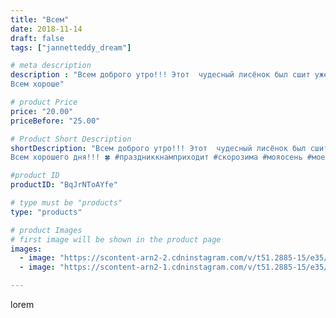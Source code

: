 ```yaml
---
title: "Всем"
date: 2018-11-14
draft: false
tags: ["jannetteddy_dream"]

# meta description
description : "Всем доброго утро!!! Этот  чудесный лисёнок был сшит уже год назад🙈 в совместном пошиве с @olesiagergel . Спасибо  огромное Олесе за Ее творчество!🌸
Всем хороше"

# product Price
price: "20.00"
priceBefore: "25.00"

# Product Short Description
shortDescription: "Всем доброго утро!!! Этот  чудесный лисёнок был сшит уже год назад🙈 в совместном пошиве с @olesiagergel . Спасибо  огромное Олесе за Ее творчество!🌸
Всем хорошего дня!!! 🍀 #праздниккнамприходит #скорозима #мояосень #моетворчество #теддимишка #тедди #лисеноктедди #ручнаяработа #своимируками #teddybear #teddy #теддиидрузья"

#product ID
productID: "BqJrNToAYfe"

# type must be "products"
type: "products"

# product Images
# first image will be shown in the product page
images:
  - image: "https://scontent-arn2-2.cdninstagram.com/v/t51.2885-15/e35/45414138_192244585018073_4058790971361135709_n.jpg?_nc_ht=scontent-arn2-2.cdninstagram.com&_nc_cat=105&_nc_ohc=VQL-wdE9sTUAX8JIPnf&se=7&tp=1&oh=75ca6c17f2434885fdd49ef3e653eb82&oe=605CB674&ig_cache_key=MTkxMjI0OTUzMzg1ODIwNjUxNA%3D%3D.2"
  - image: "https://scontent-arn2-1.cdninstagram.com/v/t51.2885-15/e35/43116729_563691337411048_3345246675228177154_n.jpg?_nc_ht=scontent-arn2-1.cdninstagram.com&_nc_cat=104&_nc_ohc=6gCKJCe93kAAX-j4z7w&se=7&tp=1&oh=352b2ece411dc026870f1405044fde87&oe=605BF4AC&ig_cache_key=MTkxMjI0OTUzNTMwMDkwNDg1MA%3D%3D.2"

---
```

lorem
